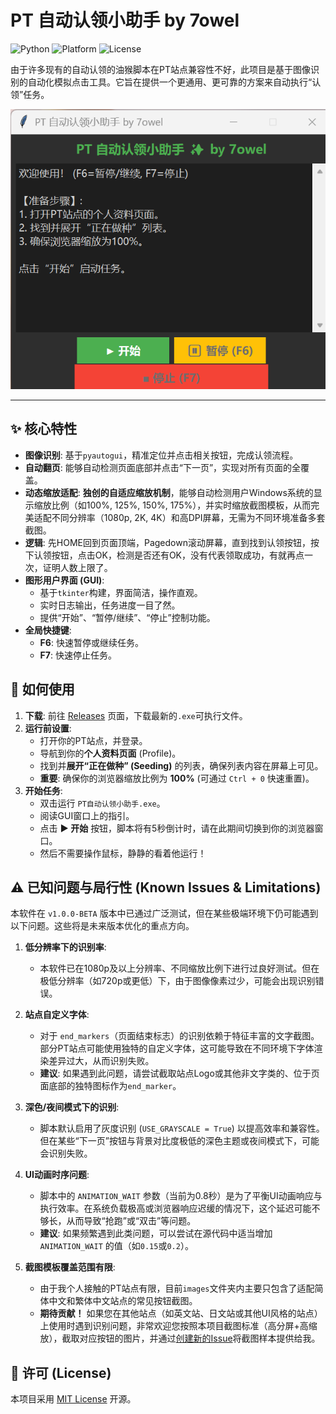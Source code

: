 # PT 自动认领小助手 by 7owel

![Python](https://img.shields.io/badge/Python-3.7+-blue.svg)
![Platform](https://img.shields.io/badge/Platform-Windows-lightgrey.svg)
![License](https://img.shields.io/badge/License-MIT-green.svg)

由于许多现有的自动认领的油猴脚本在PT站点兼容性不好，此项目是基于图像识别的自动化模拟点击工具。它旨在提供一个更通用、更可靠的方案来自动执行“认领”任务。

![PT 自动认领小助手 GUI](https://raw.githubusercontent.com/7owel/PT-Auto-Claim/main/docs/gui-screenshot.png)

---

## ✨ 核心特性

- **图像识别**: 基于`pyautogui`，精准定位并点击相关按钮，完成认领流程。
- **自动翻页**: 能够自动检测页面底部并点击“下一页”，实现对所有页面的全覆盖。
- **动态缩放适配**: **独创的自适应缩放机制**，能够自动检测用户Windows系统的显示缩放比例（如100%, 125%, 150%, 175%），并实时缩放截图模板，从而完美适配不同分辨率（1080p, 2K, 4K）和高DPI屏幕，无需为不同环境准备多套截图。
- **逻辑**: 先HOME回到页面顶端，Pagedown滚动屏幕，直到找到认领按钮，按下认领按钮，点击OK，检测是否还有OK，没有代表领取成功，有就再点一次，证明人数上限了。
- **图形用户界面 (GUI)**:
    - 基于`tkinter`构建，界面简洁，操作直观。
    - 实时日志输出，任务进度一目了然。
    - 提供“开始”、“暂停/继续”、“停止”控制功能。
- **全局快捷键**:
    - **F6**: 快速暂停或继续任务。
    - **F7**: 快速停止任务。

## 🚀 如何使用

1.  **下载**: 前往 [Releases](https://github.com/7owel/PT-Auto-Claim/releases) 页面，下载最新的`.exe`可执行文件。
2.  **运行前设置**:
    - 打开你的PT站点，并登录。
    - 导航到你的**个人资料页面** (Profile)。
    - 找到并**展开“正在做种” (Seeding)** 的列表，确保列表内容在屏幕上可见。
    - **重要**: 确保你的浏览器缩放比例为 **100%** (可通过 `Ctrl + 0` 快速重置)。
3.  **开始任务**:
    - 双击运行 `PT自动认领小助手.exe`。
    - 阅读GUI窗口上的指引。
    - 点击 **▶ 开始** 按钮，脚本将有5秒倒计时，请在此期间切换到你的浏览器窗口。
    - 然后不需要操作鼠标，静静的看着他运行！

## ⚠️ 已知问题与局行性 (Known Issues & Limitations)

本软件在 `v1.0.0-BETA` 版本中已通过广泛测试，但在某些极端环境下仍可能遇到以下问题。这些将是未来版本优化的重点方向。

1.  **低分辨率下的识别率**:
    - 本软件已在1080p及以上分辨率、不同缩放比例下进行过良好测试。但在极低分辨率（如720p或更低）下，由于图像像素过少，可能会出现识别错误。

2.  **站点自定义字体**:
    - 对于 `end_markers`（页面结束标志）的识别依赖于特征丰富的文字截图。部分PT站点可能使用独特的自定义字体，这可能导致在不同环境下字体渲染差异过大，从而识别失败。
    - **建议**: 如果遇到此问题，请尝试截取站点Logo或其他非文字类的、位于页面底部的独特图标作为`end_marker`。

3.  **深色/夜间模式下的识别**:
    - 脚本默认启用了灰度识别 (`USE_GRAYSCALE = True`) 以提高效率和兼容性。但在某些“下一页”按钮与背景对比度极低的深色主题或夜间模式下，可能会识别失败。

4.  **UI动画时序问题**:
    - 脚本中的 `ANIMATION_WAIT` 参数（当前为0.8秒）是为了平衡UI动画响应与执行效率。在系统负载极高或浏览器响应迟缓的情况下，这个延迟可能不够长，从而导致“抢跑”或“双击”等问题。
    - **建议**: 如果频繁遇到此类问题，可以尝试在源代码中适当增加 `ANIMATION_WAIT` 的值（如`0.15`或`0.2`）。

5.  **截图模板覆盖范围有限**:
    - 由于我个人接触的PT站点有限，目前`images`文件夹内主要只包含了适配简体中文和繁体中文站点的常见按钮截图。
    - **期待贡献！** 如果您在其他站点（如英文站、日文站或其他UI风格的站点）上使用时遇到识别问题，非常欢迎您按照本项目截图标准（高分屏+高缩放），截取对应按钮的图片，并通过[创建新的Issue](https://github.com/7owel/PT-Auto-Claim/issues)将截图样本提供给我。

## 📄 许可 (License)

本项目采用 [MIT License](LICENSE) 开源。
